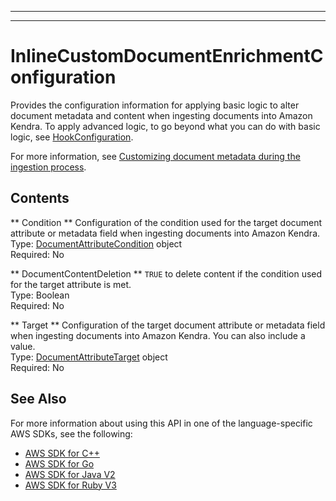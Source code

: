 --------

--------

# InlineCustomDocumentEnrichmentConfiguration<a name="API_InlineCustomDocumentEnrichmentConfiguration"></a>

Provides the configuration information for applying basic logic to alter document metadata and content when ingesting documents into Amazon Kendra\. To apply advanced logic, to go beyond what you can do with basic logic, see [HookConfiguration](https://docs.aws.amazon.com/kendra/latest/dg/API_HookConfiguration.html)\.

For more information, see [Customizing document metadata during the ingestion process](https://docs.aws.amazon.com/kendra/latest/dg/custom-document-enrichment.html)\.

## Contents<a name="API_InlineCustomDocumentEnrichmentConfiguration_Contents"></a>

 ** Condition **   <a name="Kendra-Type-InlineCustomDocumentEnrichmentConfiguration-Condition"></a>
Configuration of the condition used for the target document attribute or metadata field when ingesting documents into Amazon Kendra\.  
Type: [DocumentAttributeCondition](API_DocumentAttributeCondition.md) object  
Required: No

 ** DocumentContentDeletion **   <a name="Kendra-Type-InlineCustomDocumentEnrichmentConfiguration-DocumentContentDeletion"></a>
 `TRUE` to delete content if the condition used for the target attribute is met\.  
Type: Boolean  
Required: No

 ** Target **   <a name="Kendra-Type-InlineCustomDocumentEnrichmentConfiguration-Target"></a>
Configuration of the target document attribute or metadata field when ingesting documents into Amazon Kendra\. You can also include a value\.  
Type: [DocumentAttributeTarget](API_DocumentAttributeTarget.md) object  
Required: No

## See Also<a name="API_InlineCustomDocumentEnrichmentConfiguration_SeeAlso"></a>

For more information about using this API in one of the language\-specific AWS SDKs, see the following:
+  [AWS SDK for C\+\+](https://docs.aws.amazon.com/goto/SdkForCpp/kendra-2019-02-03/InlineCustomDocumentEnrichmentConfiguration) 
+  [AWS SDK for Go](https://docs.aws.amazon.com/goto/SdkForGoV1/kendra-2019-02-03/InlineCustomDocumentEnrichmentConfiguration) 
+  [AWS SDK for Java V2](https://docs.aws.amazon.com/goto/SdkForJavaV2/kendra-2019-02-03/InlineCustomDocumentEnrichmentConfiguration) 
+  [AWS SDK for Ruby V3](https://docs.aws.amazon.com/goto/SdkForRubyV3/kendra-2019-02-03/InlineCustomDocumentEnrichmentConfiguration) 
